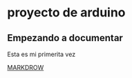 # proyecto de arduino
## Empezando a documentar

Esta es mi primerita vez

[MARKDROW](https://guides.github.com/pdfs/markdown-cheatsheet-online.pdf)
